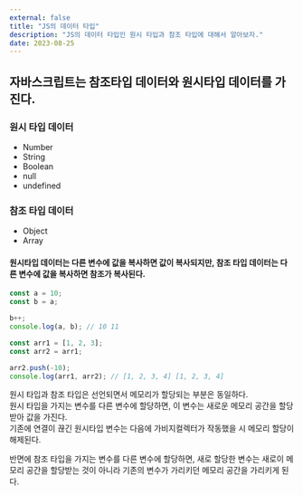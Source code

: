 ```yaml
---
external: false
title: "JS의 데이터 타입"
description: "JS의 데이터 타입인 원시 타입과 참조 타입에 대해서 알아보자."
date: 2023-08-25
---
```


## 자바스크립트는 참조타입 데이터와 원시타입 데이터를 가진다.

### 원시 타입 데이터

- Number
- String
- Boolean
- null
- undefined

### 참조 타입 데이터

- Object
- Array

#### 원시타입 데이터는 다른 변수에 값을 복사하면 값이 복사되지만, 참조 타입 데이터는 다른 변수에 값을 복사하면 참조가 복사된다.

```js
const a = 10;
const b = a;

b++;
console.log(a, b); // 10 11

const arr1 = [1, 2, 3];
const arr2 = arr1;

arr2.push(-10);
console.log(arr1, arr2); // [1, 2, 3, 4] [1, 2, 3, 4]
```

원시 타입과 참조 타입은 선언되면서 메모리가 할당되는 부분은 동일하다.  
원시 타입을 가지는 변수를 다른 변수에 할당하면, 이 변수는 새로운 메모리 공간을 할당받아 값을 가진다.  
기존에 연결이 끊긴 원시타입 변수는 다음에 가비지컬렉터가 작동했을 시 메모리 할당이 해제된다.

반면에 참조 타입을 가지는 변수를 다른 변수에 할당하면, 새로 할당한 변수는 새로이 메모리 공간을 할당받는 것이 아니라 기존의 변수가 가리키던 메모리 공간을 가리키게 된다.
